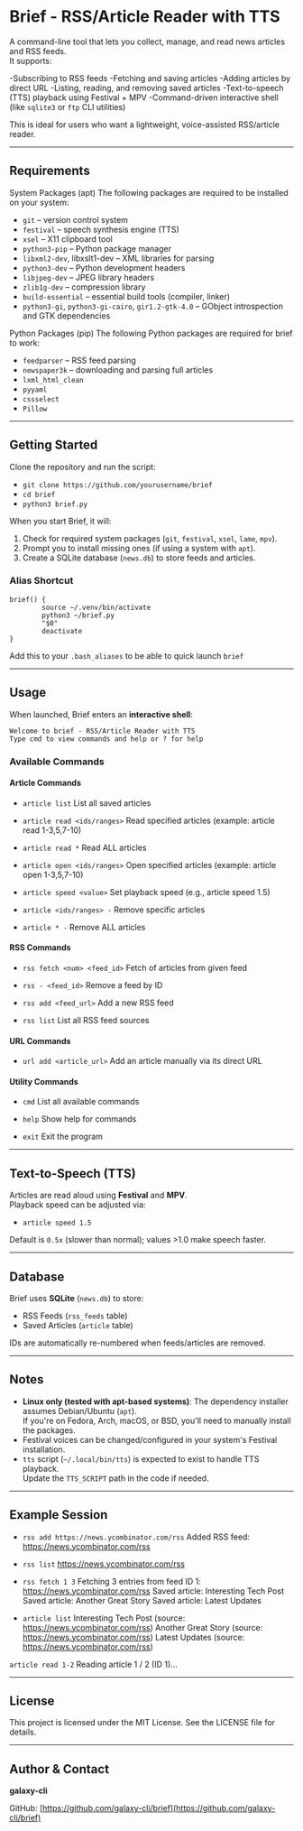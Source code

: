 # Brief - RSS/Article Reader with TTS

A command-line tool that lets you collect, manage, and read news articles and RSS feeds.  
It supports:

-Subscribing to RSS feeds
-Fetching and saving articles
-Adding articles by direct URL
-Listing, reading, and removing saved articles
-Text-to-speech (TTS) playback using Festival + MPV
-Command-driven interactive shell (like `sqlite3` or `ftp` CLI utilities)

This is ideal for users who want a lightweight, voice-assisted RSS/article reader.

---

## Requirements

System Packages (apt)
The following packages are required to be installed on your system:

- `git` – version control system
- `festival` – speech synthesis engine (TTS)
- `xsel` – X11 clipboard tool
- `python3-pip` – Python package manager
- `libxml2-dev`, libxslt1-dev – XML libraries for parsing
- `python3-dev` – Python development headers
- `libjpeg-dev` – JPEG library headers
- `zlib1g-dev` – compression library
- `build-essential` – essential build tools (compiler, linker)
- `python3-gi`, `python3-gi-cairo`, `gir1.2-gtk-4.0` – GObject introspection and GTK dependencies

Python Packages (pip)
The following Python packages are required for brief to work:

- `feedparser` – RSS feed parsing
- `newspaper3k` – downloading and parsing full articles
- `lxml_html_clean`
- `pyyaml`
- `cssselect`
- `Pillow`

---

## Getting Started

Clone the repository and run the script:

- `git clone https://github.com/yourusername/brief`
- `cd brief`
- `python3 brief.py`

When you start Brief, it will:

1. Check for required system packages (`git`, `festival`, `xsel`, `lame`, `mpv`).
2. Prompt you to install missing ones (if using a system with `apt`).
3. Create a SQLite database (`news.db`) to store feeds and articles.

### Alias Shortcut

```
brief() {
        source ~/.venv/bin/activate
        python3 ~/brief.py
        "$0"
        deactivate
}
```

Add this to your `.bash_aliases` to be able to quick launch `brief`

---

## Usage

When launched, Brief enters an **interactive shell**:

```
Welcome to brief - RSS/Article Reader with TTS
Type cmd to view commands and help or ? for help
```

### Available Commands

#### Article Commands
- `article list`
List all saved articles

- `article read <ids/ranges>`
Read specified articles (example: article read 1-3,5,7-10)

- `article read *`
Read ALL articles

- `article open <ids/ranges>`
Open specified articles (example: article open 1-3,5,7-10)

- `article speed <value>`
Set playback speed (e.g., article speed 1.5)

- `article <ids/ranges> -`
Remove specific articles

- `article * -`
Remove ALL articles

#### RSS Commands
- `rss fetch <num> <feed_id>`
Fetch <number> of articles from given feed

- `rss - <feed_id>`
Remove a feed by ID

- `rss add <feed_url>`
Add a new RSS feed

- `rss list`
List all RSS feed sources

#### URL Commands
- `url add <article_url>`
Add an article manually via its direct URL

#### Utility Commands
- `cmd`
List all available commands

- `help`
Show help for commands

- `exit`
Exit the program

---

## Text-to-Speech (TTS)

Articles are read aloud using **Festival** and **MPV**.  
Playback speed can be adjusted via:

- `article speed 1.5`

Default is `0.5x` (slower than normal); values >1.0 make speech faster.

---

## Database

Brief uses **SQLite** (`news.db`) to store:

- RSS Feeds (`rss_feeds` table)
- Saved Articles (`article` table)

IDs are automatically re-numbered when feeds/articles are removed.

---

## Notes

- **Linux only (tested with apt-based systems)**: The dependency installer assumes Debian/Ubuntu (`apt`).  
  If you're on Fedora, Arch, macOS, or BSD, you'll need to manually install the packages.
- Festival voices can be changed/configured in your system's Festival installation.
- `tts` script (`~/.local/bin/tts`) is expected to exist to handle TTS playback.  
  Update the `TTS_SCRIPT` path in the code if needed.

---

## Example Session

- `rss add https://news.ycombinator.com/rss`
Added RSS feed: https://news.ycombinator.com/rss

- `rss list`
https://news.ycombinator.com/rss

- `rss fetch 1 3`
Fetching 3 entries from feed ID 1: https://news.ycombinator.com/rss
Saved article: Interesting Tech Post
Saved article: Another Great Story
Saved article: Latest Updates

- `article list`
Interesting Tech Post (source: https://news.ycombinator.com/rss)
Another Great Story (source: https://news.ycombinator.com/rss)
Latest Updates (source: https://news.ycombinator.com/rss)

`article read 1-2`
Reading article 1 / 2 (ID 1)...

---

## License

This project is licensed under the MIT License. See the LICENSE file for details.

---

## Author & Contact

**galaxy-cli**

GitHub: [https://github.com/galaxy-cli/brief](https://github.com/galaxy-cli/brief)
